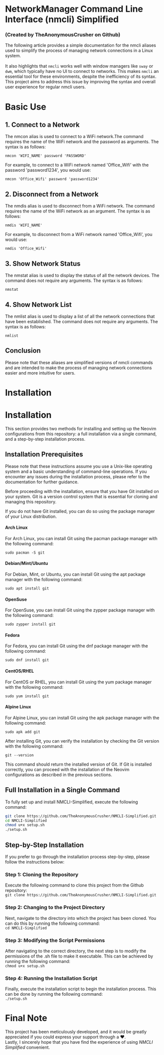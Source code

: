 # NetworkManager Command Line Interface (nmcli) Simplified
### (Created by TheAnonymousCrusher on Github)

The following article provides a simple documentation for the
nmcli aliases used to simplify the process of managing network
connections in a Linux system. 
<br><br>
It also highlights that ```nmcli``` works well with window managers like ```sway``` or ```dwm```, which typically have no UI to connect to networks. This makes ```nmcli``` an essential tool for these environments, despite the inefficiency of its syntax. This project aims to address this issue by improving the syntax and overall user experience for regular nmcli users.

# Basic Use
## 1. Connect to a Network

The nmcon alias is used to connect to a WiFi network.The
command requires the name of the WiFi network and the password
as arguments. The syntax is as follows:

```nmcon 'WIFI_NAME' password 'PASSWORD'```

For example, to connect to a WiFi network named 'Office_Wifi'
with the password 'password1234', you would use:

```nmcon 'Office_Wifi' password 'password1234'```

## 2. Disconnect from a Network

The nmdis alias is used to disconnect from a WiFi network. The
command requires the name of the WiFi network as an argument.
The syntax is as follows:

```nmdis 'WIFI_NAME'```

For example, to disconnect from a WiFi network named
'Office_Wifi', you would use:

```nmdis 'Office_Wifi'```

## 3. Show Network Status

The nmstat alias is used to display the status of all the
network devices. The command does not require any arguments.
The syntax is as follows:

```nmstat```

## 4. Show Network List

The nmlist alias is used to display a list of all the network
connections that have been established. The command does not
require any arguments. The syntax is as follows:

```nmlist```

## Conclusion

Please note that these aliases are simplified versions of
nmcli commands and are intended to make the process of managing
network connections easier and more intuitive for users.

# Installation

# Installation

This section provides two methods for installing and setting up the Neovim configurations from this repository: a full installation via a single command, and a step-by-step installation process.

## Installation Prerequisites

Please note that these instructions assume you use a Unix-like operating system and a basic understanding of command-line operations. If you encounter any issues during the installation process, please refer to the documentation for further guidance.

Before proceeding with the installation, ensure that you have Git installed on your system. Git is a version control system that is essential for cloning and managing this repository.

If you do not have Git installed, you can do so using the package manager of your Linux distribution.

#### Arch Linux

For Arch Linux, you can install Git using the pacman package manager with the following command:

```
sudo pacman -S git
```

#### Debian/Mint/Ubuntu

For Debian, Mint, or Ubuntu, you can install Git using the apt package manager with the following command:

```
sudo apt install git
```

#### OpenSuse

For OpenSuse, you can install Git using the zypper package manager with the following command:

```
sudo zypper install git
```

#### Fedora

For Fedora, you can install Git using the dnf package manager with the following command:

```
sudo dnf install git
```

#### CentOS/RHEL

For CentOS or RHEL, you can install Git using the yum package manager with the following command:

```
sudo yum install git
```

#### Alpine Linux

For Alpine Linux, you can install Git using the apk package manager with the following command:

```
sudo apk add git
```

After installing Git, you can verify the installation by checking the Git version with the following command:

```
git --version
```

This command should return the installed version of Git. If Git is installed correctly, you can proceed with the installation of the Neovim configurations as described in the previous sections.

## Full Installation in a Single Command
To fully set up and install NMCLI-Simplified, execute the following command:

```sh
git clone https://github.com/TheAnonymousCrusher/NMCLI-Simplified.git
cd NMCLI-Simplified
chmod u+x setup.sh
./setup.sh
```
## Step-by-Step Installation

If you prefer to go through the installation process step-by-step, please follow the instructions below:

### Step 1: Cloning the Repository
Execute the following command to clone this project from the Github repository:<br>
```git clone https://github.com/TheAnonymousCrusher/NMCLI-Simplified.git```


### Step 2: Changing to the Project Directory
Next, navigate to the directory into which the project has been cloned. You can do this by running the following command:<br>
```cd NMCLI-Simplified```


### Step 3: Modifying the Script Permissions
After navigating to the correct directory, the next step is to modify the permissions of the .sh file to make it executable. This can be achieved by running the following command:<br>
```chmod u+x setup.sh```

### Step 4: Running the Installation Script
Finally, execute the installation script to begin the installation process. This can be done by running the following command:<br>
```./setup.sh```

# Final Note

This project has been meticulously developed, and it would be greatly appreciated if you could express your support through a  ❤️.<br>
Lastly, I sincerely hope that you have find the experience of using *NMCLI Simplified* convenient.
